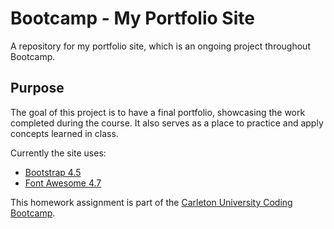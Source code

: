 # Bootcamp - My Portfolio Site 
A repository for my portfolio site, which is an ongoing project throughout Bootcamp. 

## Purpose
The goal of this project is to have a final portfolio, showcasing the work completed during the course. It also serves as a place to practice and apply concepts learned in class.

Currently the site uses:
- [Bootstrap 4.5](https://getbootstrap.com/)
- [Font Awesome 4.7](https://fontawesome.com/v4.7.0/)

This homework assignment is part of the [Carleton University Coding Bootcamp](https://bootcamp.carleton.ca/).
